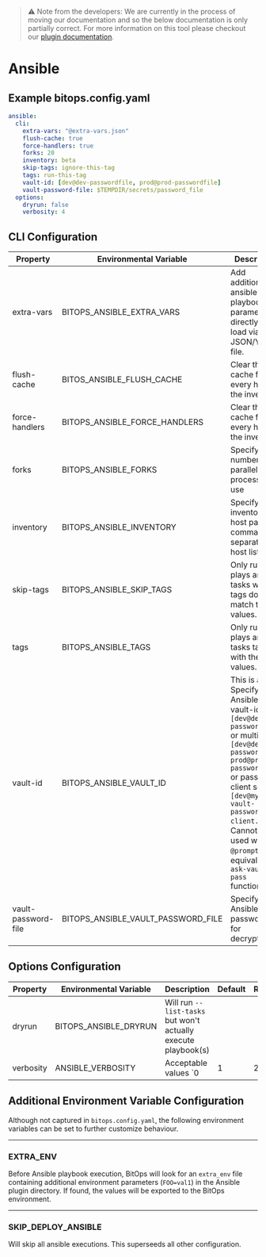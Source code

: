 > ⚠️ Note from the developers: We are currently in the process of moving our documentation and so the below documentation is only partially correct. For more information on this tool please checkout our [plugin documentation](https://github.com/bitops-plugins/ansible).

# Ansible

## Example bitops.config.yaml
```yaml
ansible:
  cli:
    extra-vars: "@extra-vars.json"
    flush-cache: true
    force-handlers: true
    forks: 20
    inventory: beta
    skip-tags: ignore-this-tag
    tags: run-this-tag
    vault-id: [dev@dev-passwordfile, prod@prod-passwordfile]
    vault-password-file: $TEMPDIR/secrets/password_file
  options:
    dryrun: false
    verbosity: 4
```

## CLI Configuration

| Property            | Environmental Variable             | Description                                                  | Default | Required |
| ------------------- | ---------------------------------- | ------------------------------------------------------------ | ------- | -------- |
| extra-vars          | BITOPS_ANSIBLE_EXTRA_VARS          | Add additional ansible playbook parameters directly or load via JSON/YAML file. |         |          |
| flush-cache         | BITOS_ANSIBLE_FLUSH_CACHE          | Clear the fact cache for every host in the inventory.        |         |          |
| force-handlers      | BITOPS_ANSIBLE_FORCE_HANDLERS      | Clear the fact cache for every host in the inventory.        |         |          |
| forks               | BITOPS_ANSIBLE_FORKS               | Specify the number of parallel processes to use              | 5       |          |
| inventory           | BITOPS_ANSIBLE_INVENTORY           | Specify inventory host path or comma-separated host list.    |         |          |
| skip-tags           | BITOPS_ANSIBLE_SKIP_TAGS           | Only run plays and tasks whose tags do not match these values. |         |          |
| tags                | BITOPS_ANSIBLE_TAGS                | Only run plays and tasks tagged with these values.           |         |          |
| vault-id            | BITOPS_ANSIBLE_VAULT_ID            | This is a list.  Specify Ansible vault-id `[dev@dev-passwordfile]` or multiple `[dev@dev-passwordfile, prod@prod-passwordfile]` or password client script `[dev@my-vault-password-client.py]`. Cannot be used with `@prompt` for equivalent `--ask-vault-pass` functionality |         |          |
| vault-password-file | BITOPS_ANSIBLE_VAULT_PASSWORD_FILE | Specify Ansible vault password file for decryption.          |         |          |

## Options Configuration

| Property  | Environmental Variable | Description                                                  | Default | Required |
| --------- | ---------------------- | ------------------------------------------------------------ | ------- | -------- |
| dryrun    | BITOPS_ANSIBLE_DRYRUN  | Will run `--list-tasks` but won't actually execute playbook(s) |         |          |
| verbosity | ANSIBLE_VERBOSITY      | Acceptable values `0|1|2|3|4`. Equivalent to adding `-verbose` or repeating `-v` flags. Will override a pre-existing `ANSIBLE_VERBOSITY` environmental variable or `[default]` `verbosity=` setting in ansible.cfg. | N/A     |          |

## Additional Environment Variable Configuration
Although not captured in `bitops.config.yaml`, the following environment variables can be set to further customize behaviour.

-------------------
### EXTRA_ENV
Before Ansible playbook execution, BitOps will look for an `extra_env` file containing additional environment parameters (`FOO=val1`) in the Ansible plugin directory. If found, the values will be exported to the BitOps environment.

-------------------
### SKIP_DEPLOY_ANSIBLE
Will skip all ansible executions. This superseeds all other configuration.
